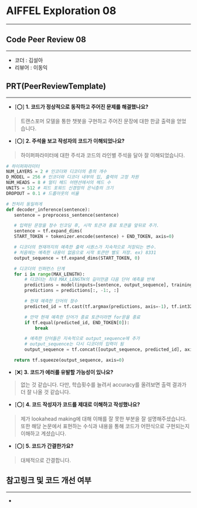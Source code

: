 # AIFFEL Exploration 08
----  
## **Code Peer Review 08**
------------------
- 코더 : 김설아
- 리뷰어 : 이동익

## **PRT(PeerReviewTemplate)**  
------------------  
- [⭕] **1. 코드가 정상적으로 동작하고 주어진 문제를 해결했나요?**
 >트랜스포머 모델을 통한 챗봇을 구현하고 주어진 문장에 대한 한글 출력을 얻었습니다.
- [⭕] **2. 주석을 보고 작성자의 코드가 이해되었나요?**  
 >하이퍼파라미터에 대한 주석과 코드의 라인별 주석을 달아 잘 이해되었습니다.
 ```python
 # 하이퍼파라미터
NUM_LAYERS = 2 # 인코더와 디코더의 층의 개수
D_MODEL = 256 # 인코더와 디코더 내부의 입, 출력의 고정 차원
NUM_HEADS = 8 # 멀티 헤드 어텐션에서의 헤드 수 
UNITS = 512 # 피드 포워드 신경망의 은닉층의 크기
DROPOUT = 0.1 # 드롭아웃의 비율
 ```
 ```python
 # 전처리 동일하게 
def decoder_inference(sentence):
    sentence = preprocess_sentence(sentence)

    # 입력된 문장을 정수 인코딩 후, 시작 토큰과 종료 토큰을 앞뒤로 추가.
    sentence = tf.expand_dims(
    START_TOKEN + tokenizer.encode(sentence) + END_TOKEN, axis=0)

    # 디코더의 현재까지의 예측한 출력 시퀀스가 지속적으로 저장되는 변수.
    # 처음에는 예측한 내용이 없음으로 시작 토큰만 별도 저장. ex) 8331
    output_sequence = tf.expand_dims(START_TOKEN, 0)

    # 디코더의 인퍼런스 단계
    for i in range(MAX_LENGTH):
        # 디코더는 최대 MAX_LENGTH의 길이만큼 다음 단어 예측을 반복
        predictions = model(inputs=[sentence, output_sequence], training=False)
        predictions = predictions[:, -1:, :]

        # 현재 예측한 단어의 정수
        predicted_id = tf.cast(tf.argmax(predictions, axis=-1), tf.int32)

        # 만약 현재 예측한 단어가 종료 토큰이라면 for문을 종료
        if tf.equal(predicted_id, END_TOKEN[0]):
            break

        # 예측한 단어들은 지속적으로 output_sequence에 추가
        # output_sequence는 다시 디코더의 입력이 됨
        output_sequence = tf.concat([output_sequence, predicted_id], axis=-1)

    return tf.squeeze(output_sequence, axis=0)
 ```

- [❌] **3. 코드가 에러를 유발할 가능성이 있나요?**
 > 없는 것 같습니다. 다만, 학습횟수를 늘려서 accuracy를 올려보면 출력 결과가 더 잘 나올 것 같습니다.

- [⭕] **4. 코드 작성자가 코드를 제대로 이해하고 작성했나요?**  
 >제가 lookahead making에 대해 이해를 잘 못한 부분을 잘 설명해주셨습니다.   
 >또한 해당 논문에서 표현하는 수식과 내용을 통해 코드가 어떤식으로 구현되는지 이해하고 계셨습니다.

- [⭕] **5. 코드가 간결한가요?**  
 >대체적으로 간결합니다.

## **참고링크 및 코드 개선 여부**  
------------------  
- 
    
